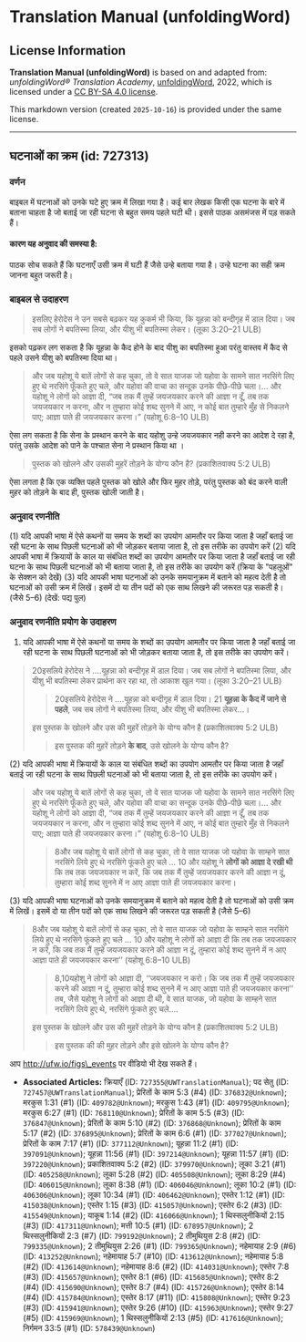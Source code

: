 # Translation Manual (unfoldingWord)

## License Information

**Translation Manual (unfoldingWord)** is based on and adapted from: _unfoldingWord® Translation Academy_, [unfoldingWord](https://unfoldingword.org/utw), 2022, which is licensed under a [CC BY-SA 4.0 license](https://creativecommons.org/licenses/by-sa/4.0/legalcode.en).

This markdown version (created `2025-10-16`) is provided under the same license.



--------------------------------

## घटनाओं का क्रम (id: 727313)

### वर्णन

बाइबल में घटनाओं को उनके घटे हुए क्रम में लिखा गया है। कई बार लेखक किसी एक घटना के बारे में बताना चाहता है जो बताई जा रही घटना से बहुत समय पहले घटी थी। इससे पाठक असमंजस में पड़ सकते हैं।

#### कारण यह अनुवाद की समस्या है:

पाठक सोच सकते हैं कि घटनाएँ उसी क्रम में घटी हैं जैसे उन्हे बताया गया है। उन्हे घटना का सही क्रम जानना बहुत जरूरी है।

### बाइबल से उदाहरण

> इसलिए हेरोदेस ने उन सबसे बढ़कर यह कुकर्म भी किया, कि यूहन्ना को बन्दीगृह में डाल दिया। जब सब लोगों ने बपतिस्मा लिया, और यीशु भी बपतिस्मा लेकर। (लूका 3:20–21 ULB)

इसको पढ़कर लग सकता है कि यूहन्ना के कैद होने के बाद यीशु का बपतिस्मा हुआ परंतु वास्तव में कैद से पहले उसने यीशु को बपतिस्मा दिया था।

> और जब यहोशू ये बातें लोगों से कह चुका, तो वे सात याजक जो यहोवा के सामने सात नरसिंगे लिए हुए थे नरसिंगे फूँकते हुए चले, और यहोवा की वाचा का सन्दूक उनके पीछे\-पीछे चला।… और यहोशू ने लोगों को आज्ञा दी, “जब तक मैं तुम्हें जयजयकार करने की आज्ञा न दूँ, तब तक जयजयकार न करना, और न तुम्हारा कोई शब्द सुनने में आए, न कोई बात तुम्हारे मुँह से निकलने पाए; आज्ञा पाते ही जयजयकार करना।” (यहोशू 6:8–10 ULB)

ऐसा लग सकता है कि सेना के प्रस्थान करने के बाद यहोशु उन्हे जयजयकार नही करने का आदेश दे रहा है, परंतु उसके आदेश को पाने के पश्चात सेना ने प्रस्थान किया था ।

> पुस्तक को खोलने और उसकी मुहरें तोड़ने के योग्य कौन है? (प्रकाशितवाक्य 5:2 ULB)

ऐसा लगता है कि एक व्यक्ति पहले पुस्तक को खोले और फिर मुहर तोड़े, परंतु पुस्तक को बंद करने वाली मुहर को तोड़ने के बाद ही, पुस्तक खोली जाती है।

### अनुवाद रणनीति

(1\) यदि आपकी भाषा में ऐसे कथनों या समय के शब्दों का उपयोग आमतौर पर किया जाता है जहाँ बताई जा रही घटना के साथ पिछली घटनाओं को भी जोड़कर बताया जाता है, तो इस तरीके का उपयोग करें (2\) यदि आपकी भाषा में क्रियायों के काल या संबंधित शब्दों का उपयोग आमतौर पर किया जाता है जहाँ बताई जा रही घटना के साथ पिछली घटनाओं को भी बताया जाता है, तो इस तरीके का उपयोग करें (क्रिया के "पहलूओं" के सेक्शन को देखें) (3\) यदि आपकी भाषा घटनाओं को उनके समयानुक्रम में बताने को महत्व देती है तो घटनाओं को उसी क्रम में लिखें। इसमें दो या तीन पदों को एक साथ लिखने की जरूरत पड़ सकती है। (जैसे 5–6\) (देखें: पद्य पुल)

### अनुवाद रणनीति प्रयोग के उदाहरण

1. यदि आपकी भाषा में ऐसे कथनों या समय के शब्दों का उपयोग आमतौर पर किया जाता है जहाँ बताई जा रही घटना के साथ पिछली घटनाओं को भी जोड़कर बताया जाता है, तो इस तरीके का उपयोग करें।

> 20इसलिये हेरोदेस ने ….यूहन्ना को बन्दीगृह में डाल दिया। जब सब लोगों ने बपतिस्मा लिया, और यीशु भी बपतिस्मा लेकर प्रार्थना कर रहा था, तो आकाश खुल गया। (लूका 3:20–21 ULB)
> 
> 
> > 20इसलिये हेरोदेस ने ….यूहन्ना को बन्दीगृह में डाल दिया। 21 **यूहन्ना के कैद में जाने से पहले**, जब सब लोगों ने बपतिस्मा लिया, और यीशु भी बपतिस्मा लेकर…।
> 
> इस पुस्तक के खोलने और उस की मुहरें तोड़ने के योग्य कौन है (प्रकाशितवाक्य 5:2 ULB)
> 
> 
> > इस पुस्तक की मुहरें तोड़ने **के बाद**, उसे खोलने के योग्य कौन है?

(2\) यदि आपकी भाषा में क्रियायों के काल या संबंधित शब्दों का उपयोग आमतौर पर किया जाता है जहाँ बताई जा रही घटना के साथ पिछली घटनाओं को भी बताया जाता है, तो इस तरीके का उपयोग करें।

> और जब यहोशू ये बातें लोगों से कह चुका, तो वे सात याजक जो यहोवा के सामने सात नरसिंगे लिए हुए थे नरसिंगे फूँकते हुए चले, और यहोवा की वाचा का सन्दूक उनके पीछे\-पीछे चला।… और यहोशू ने लोगों को आज्ञा दी, “जब तक मैं तुम्हें जयजयकार करने की आज्ञा न दूँ, तब तक जयजयकार न करना, और न तुम्हारा कोई शब्द सुनने में आए, न कोई बात तुम्हारे मुँह से निकलने पाए; आज्ञा पाते ही जयजयकार करना।” (यहोशू 6:8–10 ULB)
> 
> 
> > 8और जब यहोशू ये बातें लोगों से कह चुका, तो वे सात याजक जो यहोवा के साम्हने सात नरसिंगे लिये हुए थे नरसिंगे फूंकते हुए चले … 10 और यहोशू ने **लोगों को आज्ञा दे रखी थी** कि तब तक जयजयकार न करें, कि जब तक मैं तुम्हें जयजयकार करने की आज्ञा न दूं, तुम्हारा कोई शब्द सुनने में न आए आज्ञा पाते ही जयजयकार करना।

(3\) यदि आपकी भाषा घटनाओं को उनके समयानुक्रम में बताने को महत्व देती है तो घटनाओं को उसी क्रम में लिखें। इसमें दो या तीन पदों को एक साथ लिखने की जरूरत पड़ सकती है (जैसे 5–6\)

> 8और जब यहोशू ये बातें लोगों से कह चुका, तो वे सात याजक जो यहोवा के साम्हने सात नरसिंगे लिये हुए थे नरसिंगे फूंकते हुए चले … 10 और यहोशू ने लोगों को आज्ञा दी कि तब तक जयजयकार न करें, कि जब तक मैं तुम्हें जयजयकार करने की आज्ञा न दूं, तुम्हारा कोई शब्द सुनने में न आए आज्ञा पाते ही जयजयकार करना’’ (यहोशू 6:8–10 ULB)
> 
> 
> > 8,10यहोशु ने लोगों को आज्ञा दी, ‘‘जयजयकार न करो। कि जब तक मैं तुम्हें जयजयकार करने की आज्ञा न दूं, तुम्हारा कोई शब्द सुनने में न आए आज्ञा पाते ही जयजयकार करना’’ तब, जैसे यहोशु ने लोगों को आज्ञा दी थी, वे सात याजक, जो यहोवा के साम्हने सात नरसिंगे लिये हुए थे, नरसिंगे फूंकते हुए चले….
> 
> इस पुस्तक के खोलने और उस की मुहरें तोड़ने के योग्य कौन है (प्रकाशितवाक्य 5:2 ULB)
> 
> 
> > इस पुस्तक की की मुहर तोड़ने और इसे खोलने के योग्य कौन है?

आप http://ufw.io/figs\_events पर वीडियो भी देख सकते हैं।

* **Associated Articles:** क्रियाएँ (ID: `727355@UWTranslationManual`); पद सेतु (ID: `727457@UWTranslationManual`); प्रेरितों के काम 5:3 (#4) (ID: `376832@Unknown`); मरकुस 1:31 (#1) (ID: `409782@Unknown`); मरकुस 1:43 (#1) (ID: `409795@Unknown`); मरकुस 6:27 (#1) (ID: `768110@Unknown`); प्रेरितों के काम 5:5 (#3) (ID: `376847@Unknown`); प्रेरितों के काम 5:10 (#2) (ID: `376868@Unknown`); प्रेरितों के काम 5:17 (#2) (ID: `376895@Unknown`); प्रेरितों के काम 6:6 (#1) (ID: `377027@Unknown`); प्रेरितों के काम 7:17 (#1) (ID: `377112@Unknown`); यूहन्ना 11:2 (#1) (ID: `397091@Unknown`); यूहन्ना 11:56 (#1) (ID: `397214@Unknown`); यूहन्ना 11:57 (#1) (ID: `397220@Unknown`); प्रकाशितवाक्य 5:2 (#2) (ID: `379970@Unknown`); लूका 3:21 (#1) (ID: `405258@Unknown`); लूका 5:28 (#2) (ID: `405508@Unknown`); लूका 8:29 (#4) (ID: `406015@Unknown`); लूका 8:38 (#1) (ID: `406046@Unknown`); लूका 10:2 (#1) (ID: `406306@Unknown`); लूका 10:34 (#1) (ID: `406462@Unknown`); एस्तेर 1:12 (#1) (ID: `415038@Unknown`); एस्तेर 1:15 (#3) (ID: `415057@Unknown`); एस्तेर 6:2 (#3) (ID: `415549@Unknown`); याकूब 1:14 (#2) (ID: `416066@Unknown`); 1 थिस्सलुनीकियों 2:15 (#3) (ID: `417311@Unknown`); मत्ती 10:5 (#1) (ID: `678957@Unknown`); 2 थिस्सलुनीकियों 2:3 (#7) (ID: `799192@Unknown`); 2 तीमुथियुस 2:8 (#2) (ID: `799335@Unknown`); 2 तीमुथियुस 2:26 (#1) (ID: `799365@Unknown`); नहेमायाह 2:9 (#6) (ID: `413252@Unknown`); नहेमायाह 5:7 (#10) (ID: `413612@Unknown`); नहेमायाह 5:8 (#2) (ID: `413614@Unknown`); नहेमायाह 8:6 (#2) (ID: `414031@Unknown`); एस्तेर 7:8 (#3) (ID: `415657@Unknown`); एस्तेर 8:1 (#6) (ID: `415685@Unknown`); एस्तेर 8:2 (#4) (ID: `415690@Unknown`); एस्तेर 8:7 (#4) (ID: `415726@Unknown`); एस्तेर 8:14 (#4) (ID: `415784@Unknown`); एस्तेर 8:17 (#11) (ID: `415808@Unknown`); एस्तेर 9:23 (#3) (ID: `415941@Unknown`); एस्तेर 9:26 (#10) (ID: `415963@Unknown`); एस्तेर 9:27 (#5) (ID: `415969@Unknown`); 1 थिस्सलुनीकियों 2:13 (#5) (ID: `417616@Unknown`); निर्गमन 33:5 (#1) (ID: `578439@Unknown`)

